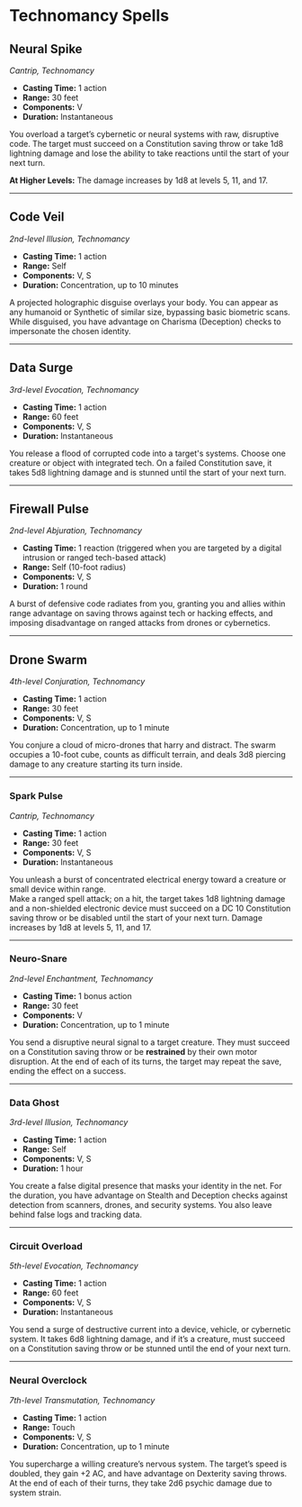 # Technomancy Spells

## Neural Spike
*Cantrip, Technomancy*
- **Casting Time:** 1 action  
- **Range:** 30 feet  
- **Components:** V  
- **Duration:** Instantaneous  

You overload a target’s cybernetic or neural systems with raw, disruptive code. The target must succeed on a Constitution saving throw or take 1d8 lightning damage and lose the ability to take reactions until the start of your next turn.

**At Higher Levels:** The damage increases by 1d8 at levels 5, 11, and 17.

---

## Code Veil
*2nd-level Illusion, Technomancy*
- **Casting Time:** 1 action
- **Range:** Self
- **Components:** V, S
- **Duration:** Concentration, up to 10 minutes

A projected holographic disguise overlays your body. You can appear as any humanoid or Synthetic of similar size, bypassing basic biometric scans. While disguised, you have advantage on Charisma (Deception) checks to impersonate the chosen identity.

---

## Data Surge
*3rd-level Evocation, Technomancy*
- **Casting Time:** 1 action
- **Range:** 60 feet
- **Components:** V, S
- **Duration:** Instantaneous

You release a flood of corrupted code into a target's systems. Choose one creature or object with integrated tech. On a failed Constitution save, it takes 5d8 lightning damage and is stunned until the start of your next turn.

---

## Firewall Pulse
*2nd-level Abjuration, Technomancy*
- **Casting Time:** 1 reaction (triggered when you are targeted by a digital intrusion or ranged tech-based attack)
- **Range:** Self (10-foot radius)
- **Components:** V, S
- **Duration:** 1 round

A burst of defensive code radiates from you, granting you and allies within range advantage on saving throws against tech or hacking effects, and imposing disadvantage on ranged attacks from drones or cybernetics.

---

## Drone Swarm
*4th-level Conjuration, Technomancy*
- **Casting Time:** 1 action
- **Range:** 30 feet
- **Components:** V, S
- **Duration:** Concentration, up to 1 minute

You conjure a cloud of micro-drones that harry and distract. The swarm occupies a 10-foot cube, counts as difficult terrain, and deals 3d8 piercing damage to any creature starting its turn inside.

---

### Spark Pulse
*Cantrip, Technomancy*
- **Casting Time:** 1 action  
- **Range:** 30 feet  
- **Components:** V, S  
- **Duration:** Instantaneous  

You unleash a burst of concentrated electrical energy toward a creature or small device within range.  
Make a ranged spell attack; on a hit, the target takes 1d8 lightning damage and a non-shielded electronic device must succeed on a DC 10 Constitution saving throw or be disabled until the start of your next turn. Damage increases by 1d8 at levels 5, 11, and 17.

---

### Neuro-Snare
*2nd-level Enchantment, Technomancy*
- **Casting Time:** 1 bonus action  
- **Range:** 30 feet  
- **Components:** V  
- **Duration:** Concentration, up to 1 minute  

You send a disruptive neural signal to a target creature. They must succeed on a Constitution saving throw or be **restrained** by their own motor disruption. At the end of each of its turns, the target may repeat the save, ending the effect on a success.

---

### Data Ghost
*3rd-level Illusion, Technomancy*
- **Casting Time:** 1 action  
- **Range:** Self  
- **Components:** V, S  
- **Duration:** 1 hour  

You create a false digital presence that masks your identity in the net. For the duration, you have advantage on Stealth and Deception checks against detection from scanners, drones, and security systems. You also leave behind false logs and tracking data.

---

### Circuit Overload
*5th-level Evocation, Technomancy*
- **Casting Time:** 1 action  
- **Range:** 60 feet  
- **Components:** V, S  
- **Duration:** Instantaneous  

You send a surge of destructive current into a device, vehicle, or cybernetic system. It takes 6d8 lightning damage, and if it’s a creature, must succeed on a Constitution saving throw or be stunned until the end of your next turn.

---

### Neural Overclock
*7th-level Transmutation, Technomancy*
- **Casting Time:** 1 action  
- **Range:** Touch  
- **Components:** V, S  
- **Duration:** Concentration, up to 1 minute  

You supercharge a willing creature’s nervous system. The target’s speed is doubled, they gain +2 AC, and have advantage on Dexterity saving throws. At the end of each of their turns, they take 2d6 psychic damage due to system strain.
